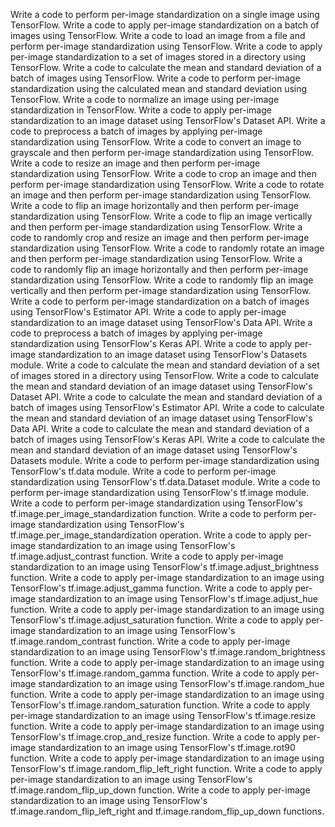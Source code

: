Write a code to perform per-image standardization on a single image using TensorFlow.
Write a code to apply per-image standardization on a batch of images using TensorFlow.
Write a code to load an image from a file and perform per-image standardization using TensorFlow.
Write a code to apply per-image standardization to a set of images stored in a directory using TensorFlow.
Write a code to calculate the mean and standard deviation of a batch of images using TensorFlow.
Write a code to perform per-image standardization using the calculated mean and standard deviation using TensorFlow.
Write a code to normalize an image using per-image standardization in TensorFlow.
Write a code to apply per-image standardization to an image dataset using TensorFlow's Dataset API.
Write a code to preprocess a batch of images by applying per-image standardization using TensorFlow.
Write a code to convert an image to grayscale and then perform per-image standardization using TensorFlow.
Write a code to resize an image and then perform per-image standardization using TensorFlow.
Write a code to crop an image and then perform per-image standardization using TensorFlow.
Write a code to rotate an image and then perform per-image standardization using TensorFlow.
Write a code to flip an image horizontally and then perform per-image standardization using TensorFlow.
Write a code to flip an image vertically and then perform per-image standardization using TensorFlow.
Write a code to randomly crop and resize an image and then perform per-image standardization using TensorFlow.
Write a code to randomly rotate an image and then perform per-image standardization using TensorFlow.
Write a code to randomly flip an image horizontally and then perform per-image standardization using TensorFlow.
Write a code to randomly flip an image vertically and then perform per-image standardization using TensorFlow.
Write a code to perform per-image standardization on a batch of images using TensorFlow's Estimator API.
Write a code to apply per-image standardization to an image dataset using TensorFlow's Data API.
Write a code to preprocess a batch of images by applying per-image standardization using TensorFlow's Keras API.
Write a code to apply per-image standardization to an image dataset using TensorFlow's Datasets module.
Write a code to calculate the mean and standard deviation of a set of images stored in a directory using TensorFlow.
Write a code to calculate the mean and standard deviation of an image dataset using TensorFlow's Dataset API.
Write a code to calculate the mean and standard deviation of a batch of images using TensorFlow's Estimator API.
Write a code to calculate the mean and standard deviation of an image dataset using TensorFlow's Data API.
Write a code to calculate the mean and standard deviation of a batch of images using TensorFlow's Keras API.
Write a code to calculate the mean and standard deviation of an image dataset using TensorFlow's Datasets module.
Write a code to perform per-image standardization using TensorFlow's tf.data module.
Write a code to perform per-image standardization using TensorFlow's tf.data.Dataset module.
Write a code to perform per-image standardization using TensorFlow's tf.image module.
Write a code to perform per-image standardization using TensorFlow's tf.image.per_image_standardization function.
Write a code to perform per-image standardization using TensorFlow's tf.image.per_image_standardization operation.
Write a code to apply per-image standardization to an image using TensorFlow's tf.image.adjust_contrast function.
Write a code to apply per-image standardization to an image using TensorFlow's tf.image.adjust_brightness function.
Write a code to apply per-image standardization to an image using TensorFlow's tf.image.adjust_gamma function.
Write a code to apply per-image standardization to an image using TensorFlow's tf.image.adjust_hue function.
Write a code to apply per-image standardization to an image using TensorFlow's tf.image.adjust_saturation function.
Write a code to apply per-image standardization to an image using TensorFlow's tf.image.random_contrast function.
Write a code to apply per-image standardization to an image using TensorFlow's tf.image.random_brightness function.
Write a code to apply per-image standardization to an image using TensorFlow's tf.image.random_gamma function.
Write a code to apply per-image standardization to an image using TensorFlow's tf.image.random_hue function.
Write a code to apply per-image standardization to an image using TensorFlow's tf.image.random_saturation function.
Write a code to apply per-image standardization to an image using TensorFlow's tf.image.resize function.
Write a code to apply per-image standardization to an image using TensorFlow's tf.image.crop_and_resize function.
Write a code to apply per-image standardization to an image using TensorFlow's tf.image.rot90 function.
Write a code to apply per-image standardization to an image using TensorFlow's tf.image.random_flip_left_right function.
Write a code to apply per-image standardization to an image using TensorFlow's tf.image.random_flip_up_down function.
Write a code to apply per-image standardization to an image using TensorFlow's tf.image.random_flip_left_right and tf.image.random_flip_up_down functions.